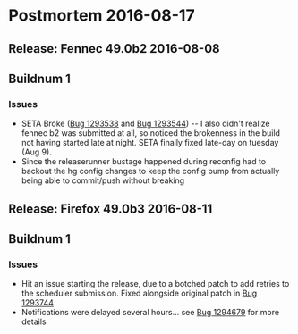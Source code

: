 # Postmortem 2016-08-17

## Release: Fennec 49.0b2 2016-08-08

## Buildnum 1
### Issues
- SETA Broke ([Bug 1293538](https://bugzil.la/1293538) and [Bug 1293544](https://bugzil.la/1293544)) -- I also didn't realize fennec b2 was submitted at all, so noticed the brokenness in the build not having started late at night. SETA finally fixed late-day on tuesday (Aug 9).
- Since the releaserunner bustage happened during reconfig had to backout the hg config changes to keep the config bump from actually being able to commit/push without breaking

## Release: Firefox 49.0b3 2016-08-11

## Buildnum 1
### Issues
- Hit an issue starting the release, due to a botched patch to add retries to the scheduler submission. Fixed alongside original patch in [Bug 1293744](https://bugzil.la/1293744)
- Notifications were delayed several hours... see [Bug 1294679](https://bugzil.la/1294679) for more details

